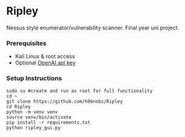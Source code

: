 # Ripley

Nessus style enumerator/vulnerability scanner. Final year uni project.

### Prerequisites

- Kali Linux & root access
- Optional [OpenAI api key](https://openai.com/index/openai-api/)

### Setup Instructions

```
sudo su #create and run as root for full functionality
cd ~
git clone https://github.com/h0bnobs/Ripley
cd Ripley
python -m venv venv
source venv/bin/activate
pip install -r requirements.txt
python ripley_gui.py
```
